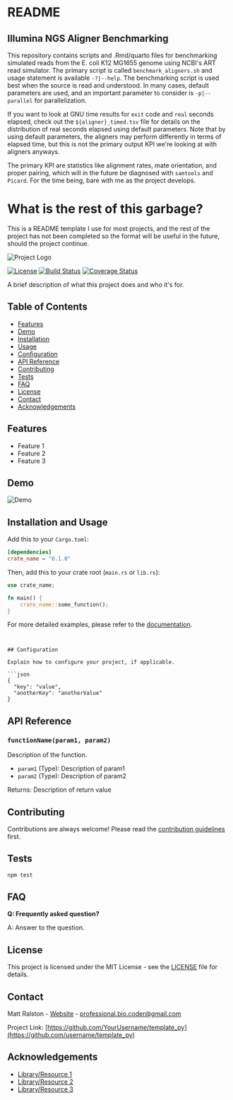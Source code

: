 # README


## Illumina NGS Aligner Benchmarking

This repository contains scripts and .Rmd/quarto files for benchmarking simulated reads from the E. coli K12 MG1655 genome using NCBI's ART read simulator. The primary script is called `benchmark_aligners.sh` and usage statement is available `-?|--help`. The benchmarking script is used best when the source is read and understood. In many cases, default parameters are used, and an important parameter to consider is `-p|--parallel` for parallelization. 


If you want to look at GNU time results for `exit` code and `real` seconds elapsed, check out the `${aligner}_timed.tsv` file for details on the distribution of real seconds elapsed using default parameters. Note that by using default parameters, the aligners may perform differently in terms of elapsed time, but this is not the primary output KPI we're looking at with aligners anyways.


The primary KPI are statistics like alignment rates, mate orientation, and proper pairing, which will in the future be diagnosed with `samtools` and `Picard`. For the time being, bare with me as the project develops.



# What is the rest of this garbage?

This is a README template I use for most projects, and the rest of the project has not been completed so the format will be useful in the future, should the project continue.

![Project Logo](logo_url.png)

[![License](https://img.shields.io/badge/License-MIT-blue.svg)](LICENSE)
[![Build Status](https://travis-ci.org/username/project-name.svg?branch=master)](https://travis-ci.org/username/project-name)
[![Coverage Status](https://coveralls.io/repos/github/username/project-name/badge.svg?branch=master)](https://coveralls.io/github/username/project-name?branch=master)

A brief description of what this project does and who it's for.

## Table of Contents

- [Features](#features)
- [Demo](#demo)
- [Installation](#installation)
- [Usage](#usage)
- [Configuration](#configuration)
- [API Reference](#api-reference)
- [Contributing](#contributing)
- [Tests](#tests)
- [FAQ](#faq)
- [License](#license)
- [Contact](#contact)
- [Acknowledgements](#acknowledgements)

## Features

- Feature 1
- Feature 2
- Feature 3

## Demo

![Demo](demo.gif)

## Installation and Usage

Add this to your `Cargo.toml`:

```toml
[dependencies]
crate_name = "0.1.0"
```

Then, add this to your crate root (`main.rs` or `lib.rs`):

```rust
use crate_name;

fn main() {
    crate_name::some_function();
}
```

For more detailed examples, please refer to the [documentation](https://docs.rs/crate_name).
```


## Configuration

Explain how to configure your project, if applicable.

```json
{
  "key": "value",
  "anotherKey": "anotherValue"
}
```

## API Reference

### `functionName(param1, param2)`

Description of the function.

- `param1` (Type): Description of param1
- `param2` (Type): Description of param2

Returns: Description of return value

## Contributing

Contributions are always welcome! Please read the [contribution guidelines](CONTRIBUTING.md) first.

## Tests

```bash
npm test
```

## FAQ

**Q: Frequently asked question?**

A: Answer to the question.

## License

This project is licensed under the MIT License - see the [LICENSE](LICENSE) file for details.

## Contact

Matt Ralston - [Website](https://matthewralston.github.io/) - professional.bio.coder@gmail.com

Project Link: [https://github.com/YourUsername/template_py](https://github.com/username/template_py)

## Acknowledgements

- [Library/Resource 1](https://example.com)
- [Library/Resource 2](https://example.com)
- [Library/Resource 3](https://example.com)



<!--
Thanks of course to my fans (and haters). Yeah i see you.... but i dont.
Thanks to my former mentors Andrew S, Charles T, Brian C, Mark R, Isaac N, Carlos R, and my newer bosses Punita J and Kyle L.
Thanks to the Pap lab for the first dataset that I continue to use.
Thank you to Ryan for the food and stuff. I actually made this project specifically so you and I could converse...
Thanks to Blahah for tolerating someone snooping and imitating his Ruby style.
Thanks to Erin for getting my feet wet in this new field. You are my mvp.
Thanks to Rachel for the good memories and friendship. And Sophie too. veggies n' R love.
Thanks to Yasmeen for the usual banter.
Thanks to A for the newer banter.
Thanks to Max, Robin, and Robert for the good memories in St. Louis. What's new?
Thanks to Fred for the good memories. Hope you're on soon.
Thanks to Nichole for the cookies and good memories. And your cute furballs too! Hope you're well
Thanks to S for the lessons, convos, and even embarassing moments. You're kind of awesome to me.
Thanks to a few friends I met in 2023 that reminded me I have a lot to learn about friendship, dating, and street smarts.
Thanks to them even more now that I got it xd up.

Thanks to the people of NCC for the Doordash money. It might not be much but I don't have it twisted (I do.)



Thanks to D from BCCS.
Thanks to C4H&H. I'm 'healthier' now, but I really still think I need more support than just BCCS. it's urgent.
Thanks to CT and family. Your love and support means the world to me.
Thanks to AS and family. Your support made a difference. Praying for better employment and opportunities.

And thanks to my family and friends.
Go Blue Hens
-->
